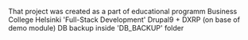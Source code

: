 That project was created as a part of educational programm Business College Helsinki 'Full-Stack Development'
Drupal9 + DXRP (on base of demo module)
DB backup inside 'DB_BACKUP' folder
